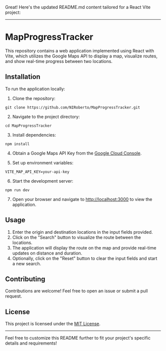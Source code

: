 Great! Here's the updated README.md content tailored for a React Vite project:

---

# MapProgressTracker

This repository contains a web application implemented using React with Vite, which utilizes the Google Maps API to display a map, visualize routes, and show real-time progress between two locations.

## Installation

To run the application locally:

1. Clone the repository:

```
git clone https://github.com/NIRoberto/MapProgressTracker.git
```

2. Navigate to the project directory:

```
cd MapProgressTracker
```

3. Install dependencies:

```
npm install
```

4. Obtain a Google Maps API Key from the [Google Cloud Console](https://console.cloud.google.com/).

5. Set up environment variables:

```
VITE_MAP_API_KEY=your-api-key
```

6. Start the development server:

```
npm run dev
```

7. Open your browser and navigate to [http://localhost:3000](http://localhost:3000) to view the application.

## Usage

1. Enter the origin and destination locations in the input fields provided.
2. Click on the "Search" button to visualize the route between the locations.
3. The application will display the route on the map and provide real-time updates on distance and duration.
4. Optionally, click on the "Reset" button to clear the input fields and start a new search.

## Contributing

Contributions are welcome! Feel free to open an issue or submit a pull request.

## License

This project is licensed under the [MIT License](LICENSE).

---

Feel free to customize this README further to fit your project's specific details and requirements!